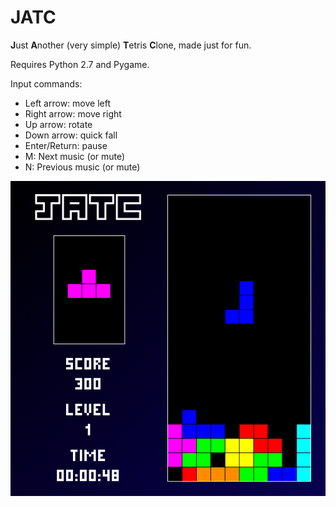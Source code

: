 # JATC
**J**ust **A**nother (very simple) **T**etris **C**lone, made just for fun.

Requires Python 2.7 and Pygame.

Input commands:
* Left arrow: move left
* Right arrow: move right
* Up arrow: rotate
* Down arrow: quick fall
* Enter/Return: pause
* M: Next music (or mute)
* N: Previous music (or mute)

![Screenshot](images/screenshot.png)
